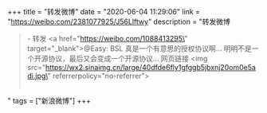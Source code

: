+++
title = "转发微博"
date = "2020-06-04 11:29:06"
link = "https://weibo.com/2381077925/J56Llftwy"
description = "转发微博<br><blockquote> - 转发 <a href=\"https://weibo.com/1088413295\" target=\"_blank\">@Easy</a>: BSL 真是一个有意思的授权协议啊…  明明不是一个开源协议，最后又会变成一个开源协议… 网页链接 <img src=\"https://wx2.sinaimg.cn/large/40dfde6fly1gfggb5jbxnj20om0e5adi.jpg\" referrerpolicy=\"no-referrer\"><br><br></blockquote>"
tags = ["新浪微博"]
+++
